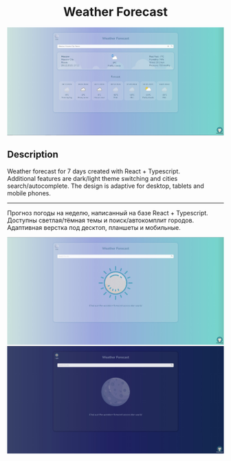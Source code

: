 # <div align="center">Weather Forecast</div>
![](readmeAssets/weatherLight.jpg)

## Description

Weather forecast for 7 days created with React + Typescript.  
Additional features are dark/light theme switching and cities search/autocomplete. The design is adaptive for desktop, tablets and mobile phones.
***
Прогноз погоды на неделю, написанный на базе React + Typescript.  
Доступны светлая/тёмная темы и поиск/автокомплит городов. Адаптивная верстка под десктоп, планшеты и мобильные.

![](readmeAssets/MainLight.jpg)
![](readmeAssets/MainDark.jpg)
